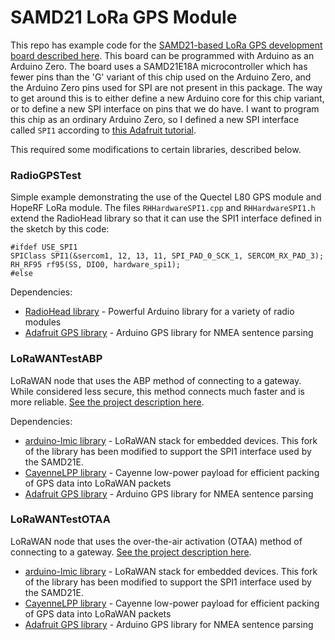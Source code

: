 # SAMD21 LoRa GPS Module

This repo has example code for the [SAMD21-based LoRa GPS development board described here](https://nootropicdesign.com/projectlab/2018/10/27/samd21-lora-gps).
This board can be programmed with Arduino as an Arduino Zero. The board uses a SAMD21E18A microcontroller which has fewer pins than the 'G' variant of this chip used on the Arduino Zero, and the Arduino Zero pins used for SPI are not present in this package. The way to get around this is to either define a new Arduino core for this chip variant, or to define a new SPI interface on pins that we do have. I want to program this chip as an ordinary Arduino Zero, so I defined a new SPI interface called `SPI1` according to [this Adafruit tutorial](https://learn.adafruit.com/using-atsamd21-sercom-to-add-more-spi-i2c-serial-ports/creating-a-new-spi).

This required some modifications to certain libraries, described below.


### RadioGPSTest

Simple example demonstrating the use of the Quectel L80 GPS module and HopeRF LoRa module. The files `RHHardwareSPI1.cpp` and `RHHardwareSPI1.h` extend the RadioHead library so that it can use the SPI1 interface defined in the sketch by this code:
```
#ifdef USE_SPI1
SPIClass SPI1(&sercom1, 12, 13, 11, SPI_PAD_0_SCK_1, SERCOM_RX_PAD_3);
RH_RF95 rf95(SS, DIO0, hardware_spi1);
#else
```

Dependencies:

* [RadioHead library](http://www.airspayce.com/mikem/arduino/RadioHead/) - Powerful Arduino library for a variety of radio modules
* [Adafruit GPS library](https://github.com/adafruit/Adafruit_GPS) - Arduino GPS library for NMEA sentence parsing


### LoRaWANTestABP

LoRaWAN node that uses the ABP method of connecting to a gateway. While considered less secure, this method connects much faster and is more reliable.
[See the project description here]().

Dependencies:

* [arduino-lmic library](https://github.com/nootropicdesign/arduino-lmic) - LoRaWAN stack for embedded devices. This fork of the library has been modified to support the SPI1 interface used by the SAMD21E.
* [CayenneLPP library](https://github.com/sabas1080/CayenneLPP) - Cayenne low-power payload for efficient packing of GPS data into LoRaWAN packets
* [Adafruit GPS library](https://github.com/adafruit/Adafruit_GPS) - Arduino GPS library for NMEA sentence parsing



### LoRaWANTestOTAA

LoRaWAN node that uses the over-the-air activation (OTAA) method of connecting to a gateway.
[See the project description here]().

* [arduino-lmic library](https://github.com/nootropicdesign/arduino-lmic) - LoRaWAN stack for embedded devices. This fork of the library has been modified to support the SPI1 interface used by the SAMD21E.
* [CayenneLPP library](https://github.com/sabas1080/CayenneLPP) - Cayenne low-power payload for efficient packing of GPS data into LoRaWAN packets
* [Adafruit GPS library](https://github.com/adafruit/Adafruit_GPS) - Arduino GPS library for NMEA sentence parsing
